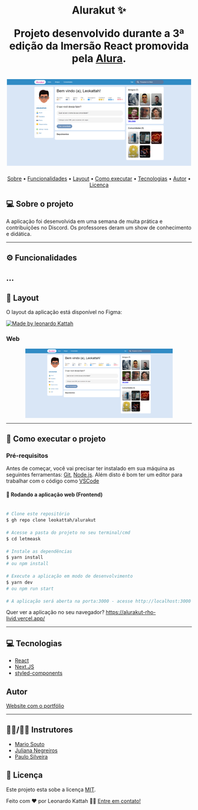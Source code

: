 <h1 align="center"> 
Alurakut ✨

Projeto desenvolvido durante a 3ª edição da Imersão React promovida pela [Alura](https://www.alura.com.br/).
</h1>

</p>
<h1 align="center">
    <img alt="NextLevelWeek" title="#NextLevelWeek" src="src/images/capa.png" width="500px"/>
</h1>



<p align="center">
 <a href="#-sobre-o-projeto">Sobre</a> •
 <a href="#-funcionalidades">Funcionalidades</a> •
 <a href="#-layout">Layout</a> • 
 <a href="#-como-executar-o-projeto">Como executar</a> • 
 <a href="#-tecnologias">Tecnologias</a> • 
 <a href="#-autor">Autor</a> • 
 <a href="#user-content--licença">Licença</a>
</p>


## 💻 Sobre o projeto

A aplicação foi desenvolvida em uma semana de muita prática e contribuições no Discord. Os professores deram um show de conhecimento e didática. 

---

## ⚙️ Funcionalidades

...
---

## 🎨 Layout

O layout da aplicação está disponível no Figma:

<a href="https://www.figma.com/file/EPPNOHAfWdvMWfjsHPLAIj/Alurakut?node-id=58%3A0">
  <img alt="Made by leonardo Kattah" src="https://img.shields.io/badge/Acessar%20Layout%20-Figma-%2304D361">
</a>


### Web

<p align="center" style="display: flex; align-items: flex-start; justify-content: center;">
  <img alt="NextLevelWeek" title="#NextLevelWeek" src="src/images/capa.png" width="400px">

</p>

---

## 🚀 Como executar o projeto
### Pré-requisitos

Antes de começar, você vai precisar ter instalado em sua máquina as seguintes ferramentas:
[Git](https://git-scm.com), [Node.js](https://nodejs.org/en/). 
Além disto é bom ter um editor para trabalhar com o código como [VSCode](https://code.visualstudio.com/)

#### 🧭 Rodando a aplicação web (Frontend)

```bash

# Clone este repositório
$ gh repo clone leokattah/alurakut

# Acesse a pasta do projeto no seu terminal/cmd
$ cd letmeask

# Instale as dependências
$ yarn install
# ou npm install

# Execute a aplicação em modo de desenvolvimento
$ yarn dev
# ou npm run start

# A aplicação será aberta na porta:3000 - acesse http://localhost:3000

```

 Quer ver a aplicação no seu navegador? https://alurakut-rho-livid.vercel.app/


---

## 💻 Tecnologias
 - [React](https://reactjs.org)
 - [Next.JS](https://nextjs.org/)
 - [styled-components](https://styled-components.com/)

## Autor
	
[Website com o portfólio](https://alurakut-rho-livid.vercel.app/)

 ---
 
## 👩‍🏫/👨‍🏫 Instrutores

- <a href="https://twitter.com/omariosouto">Mario Souto</a> <br>
- <a href="https://twitter.com/juunegreiros">Juliana Negreiros</a> <br>
- <a href="https://twitter.com/paulo_caelum">Paulo Silveira</a> <br>


## 📝 Licença

Este projeto esta sobe a licença [MIT](./LICENSE).

Feito com ❤️ por Leonardo Kattah 👋🏽 [Entre em contato!](https://www.linkedin.com/in/leonardo-kattah-55059a20/)
